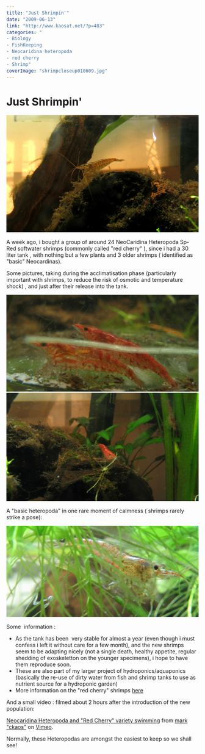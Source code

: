 ```yaml
---
title: "Just Shrimpin'"
date: "2009-06-13"
link: "http://www.kaosat.net/?p=483"
categories: "
- Biology
- FishKeeping
- Neocaridina heteropoda
- red cherry
- Shrimp"
coverImage: "shrimpcloseup010609.jpg"
---
```




# Just Shrimpin' 

[![shrimpcloseup010609](./assets/shrimpcloseup010609.jpg "shrimpcloseup010609")](./assets/shrimpcloseup010609.jpg)

A week ago, i bought a group of around 24 NeoCaridina Heteropoda Sp-Red softwater shrimps (commonly called "red cherry" ), since i had a 30 liter tank , with nothing but a few plants and 3 older shrimps ( identified as "basic" Neocardinas).

Some pictures, taking during the acclimatisation phase (particularly important with shrimps, to reduce the risk of osmotic and temperature shock) , and just after their release into the tank.

[![redcherycloseup00070609](./assets/redcherycloseup00070609.jpg "redcherycloseup00070609")](./assets/redcherycloseup00070609.jpg)[![redcherycloseup01070609](./assets/redcherycloseup01070609.jpg "redcherycloseup01070609")](./assets/redcherycloseup01070609.jpg)

A "basic heteropoda" in one rare moment of calmness ( shrimps rarely strike a pose):

[![heteropodacloseup070609](./assets/heteropodacloseup070609.jpg "heteropodacloseup070609")](./assets/heteropodacloseup070609.jpg)

Some  information :

- As the tank has been  very stable for almost a year (even though i must confess i left it without care for a few month), and the new shrimps seem to be adapting nicely (not a single death, healthy appetite, regular shedding of exoskeletton on the younger specimens), i hope to have them reproduce soon.
- These are also part of my larger project of hydroponics/aquaponics (basically the re-use of dirty water from fish and shrimp tanks to use as nutrient source for a hydroponic garden)
- More information on the "red cherry" shrimps [here](http://en.wikipedia.org/wiki/Cherry_shrimp "Wikipedia article on red cherry shrimps")

And a small video : filmed about 2 hours after the introduction of the new population:

[Neocaridina Heteropoda and "Red Cherry" variety swimming](http://vimeo.com/5140957) from [mark "ckaos"](http://vimeo.com/user1581901) on [Vimeo](http://vimeo.com).

Normally, these Heteropodas are amongst the easiest to keep so we shall see!
